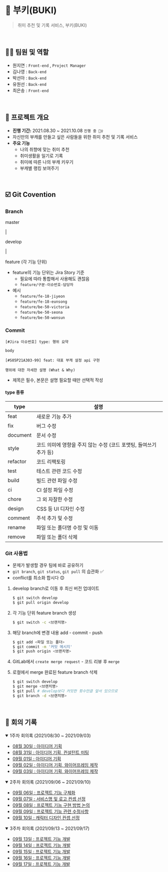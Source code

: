 # 🔮 부키(BUKI)

> 취미 추천 및 기록 서비스, 부키(BUKI)

<br>

## 🧑‍💻 팀원 및 역할

- 원지연 : `Front-end` , `Project Manager`
- 김나영 : `Back-end`
- 박선아 : `Back-end`
- 유원선 : `Back-end`
- 최은송 : `Front-end`

<br>

## 📆 프로젝트 개요

- **진행 기간:** 2021.08.30 ~ 2021.10.08  `진행 중 🏃‍♀️`
- 자신만의 부캐를 만들고 싶은 사람들을 위한 취미 추천 및 기록 서비스
- **주요 기능**
  - 나의 취향에 맞는 취미 추천
  - 취미생활을 일기로 기록
  - 취미에 따른 나의 부캐 키우기
  - 부캐별 랭킹 보여주기

<br>

## ☑️ Git Covention

### Branch

master

|

develop

|

feature (각 기능 단위)

- feature의 기능 단위는 Jira Story 기준
    - 필요에 따라 통합해서 사용해도 괜찮음
    - `feature/구분-이슈번호-담당자`
- 예시
    - `feature/fe-18-jiyeon`
    - `feature/fe-18-eunsong`
    - `feature/be-50-victoria`
    - `feature/be-50-seona`
    - `feature/be-50-wonsun`

### Commit

```
[#Jira 이슈번호] type: 행위 요약

body
```

```
[#S05P21A303-99] feat: 대표 부캐 설정 api 구현

행위에 대한 자세한 설명 (What & Why)
```

- 제목은 필수, 본문은 설명 필요할 때만 선택적 작성

#### type 종류

| type     | 설명                                                         |
| -------- | ------------------------------------------------------------ |
| feat     | 새로운 기능 추가                                             |
| fix      | 버그 수정                                                    |
| document     | 문서 수정                                                    |
| style    | 코드 의미에 영향을 주지 않는 수정 (코드 포맷팅, 들여쓰기 추가 등) |
| refactor | 코드 리팩토링                                                |
| test     | 테스트 관련 코드 수정                                        |
| build    | 빌드 관련 파일 수정                                          |
| ci       | CI 설정 파일 수정                                            |
| chore    | 그 외 자잘한 수정                                            |
| design   | CSS 등 UI 디자인 수정                                        |
| comment  | 주석 추가 및 수정                                            |
| rename   | 파일 또는 폴더명 수정 및 이동                                |
| remove   | 파일 또는 폴더 삭제                                          |

### Git 사용법

- 문제가 발생할 경우 팀에 바로 공유하기
- `git branch`, `git status`, `git pull` 의 습관화 ✅
- conflict를 최소화 합시다 😊

1. develop branch로 이동 후 최신 버전 업데이트

    ```bash
    $ git switch develop
    $ git pull origin develop
    ```

2. 각 기능 단위 feature branch 생성

    ```bash
    $ git switch -c <브랜치명>
    ```

3. 해당 branch에 변경 내용 add - commit - push

    ```bash
    $ git add <파일 또는 폴더>
    $ git commit -m '커밋 메시지'
    $ git push origin <브랜치명>
    ```

4. GitLab에서 `create merge request` - 코드 리뷰 후 `merge`
5. 로컬에서 merge 완료된 feature branch 삭제

    ```bash
    $ git switch develop
    $ git merge <브랜치명>
    $ git pull # develop보다 커밋한 횟수만큼 앞서 있으므로
    $ git branch -d <브랜치명>
    ```

<br>

## 📝 회의 기록

<details open>
  <summary>1주차 회의록 (2021/08/30 ~ 2021/09/03)</summary>
  <ul>
    <li><a href="./document/dev_log/20210830_회의록.md">08월 30일 : 아이디어 기획</a></li>
    <li><a href="./document/dev_log/20210831_회의록.md">08월 31일 : 아이디어 기획, 컨설턴트 미팅</a></li>
    <li><a href="./document/dev_log/20210901_회의록.md">09월 01일 : 아이디어 기획</a></li>
    <li><a href="./document/dev_log/20210902_회의록.md">09월 02일 : 아이디어 기획, 와이어프레임 제작</a></li>
    <li><a href="./document/dev_log/20210903_회의록.md">09월 03일 : 아이디어 기획, 와이어프레임 제작</a></li>
  </ul>
</details>

<details open>
  <summary>2주차 회의록 (2021/09/06 ~ 2021/09/10)</summary>
  <ul>
    <li><a href="./document/dev_log/20210906_회의록.md">09월 06일 : 프로젝트 기능 구체화</a></li>
    <li><a href="./document/dev_log/20210907_회의록.md">09월 07일 : 서비스명 및 로고 컨셉 선정</a></li>
    <li><a href="./document/dev_log/20210908_회의록.md">09월 08일 : 프로젝트 기능 구현 방법 논의</a></li>
    <li><a href="./document/dev_log/20210909_회의록.md">09월 09일 : 프로젝트 기능 관련 수정사항</a></li>
    <li><a href="./document/dev_log/20210910_회의록.md">09월 10일 : 캐릭터 디자인 컨셉 선정</a></li>
  </ul>
</details>
<details open>
  <summary>3주차 회의록 (2021/09/13 ~ 2021/09/17)</summary>
  <ul>
    <li><a href="./document/dev_log/20210913_회의록.md">09월 13일 : 프로젝트 기능 개발</a></li>
    <li><a href="./document/dev_log/20210914_회의록.md">09월 14일 : 프로젝트 기능 개발</a></li>
    <li><a href="./document/dev_log/20210915_회의록.md">09월 15일 : 프로젝트 기능 개발</a></li>
    <li><a href="./document/dev_log/20210916_회의록.md">09월 16일 : 프로젝트 기능 개발</a></li>
    <li><a href="./document/dev_log/20210917_회의록.md">09월 17일 : 프로젝트 기능 개발</a></li>
  </ul>
</details>
